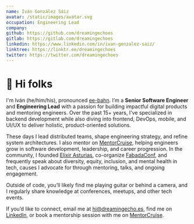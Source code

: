 ```yaml
---
name: Iván González Sáiz
avatar: /static/images/avatar.svg
occupation: Engineering Lead
company:
github: https://github.com/dreamingechoes
gitlab: https://gitlab.com/dreamingechoes
linkedin: https://www.linkedin.com/in/ivan-gonzalez-saiz/
linktree: https://linktr.ee/dreamingechoes
twitter: https://twitter.com/dreamingechoes
---
```


# 👋 Hi folks

I'm Iván (he/him/his), pronounced [ee-bahn](https://www.spanishdict.com/pronunciation/iv%C3%A1n). I’m a **Senior Software Engineer** and **Engineering Lead** with a passion for building impactful digital products and mentoring engineers. Over the past 15+ years, I’ve specialized in backend development while also diving into frontend, DevOps, mobile, and UI/UX to deliver holistic, product-oriented solutions.

These days I lead distributed teams, shape engineering strategy, and refine system architectures. I also mentor on [MentorCruise](https://mentorcruise.com/), helping engineers grow in software development, leadership, and career progression. In the community, I founded [Elixir Asturias](https://elixirasturias.github.io/), co-organize [FabadaConf](https://fabadaconf.com/), and frequently speak about diversity, equity, inclusion, and mental health in tech, causes I advocate for through mentoring, talks, and ongoing engagement.

Outside of code, you’ll likely find me playing guitar or behind a camera, and I regularly share knowledge at conferences, meetups, and other tech events.

If you’d like to connect, email me at [hi@dreamingecho.es](mailto:hi@dreamingecho.es), find me on [LinkedIn](https://linkedin.com/in/ivan-gonzalez-saiz), or book a mentorship session with me on [MentorCruise](https://mentorcruise.com/mentor/ivngonzlezsiz/).
